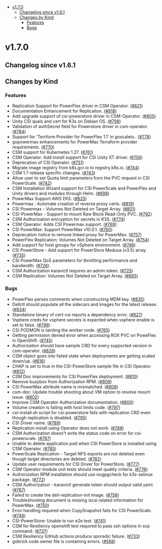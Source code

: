 - [v1.7.0](#v170)
  - [Changelog since v1.6.1](#changelog-since-v161)
  - [Changes by Kind](#changes-by-kind)
    - [Features](#features)
    - [Bugs](#bugs)

# v1.7.0 

## Changelog since v1.6.1 

## Changes by Kind 

### Features 

- Replication Support for PowerFlex driver in CSM Operator. ([#821](https://github.com/dell/csm/issues/821))
- Documentation Enhancement for Replicaiton. ([#818](https://github.com/dell/csm/issues/818))
- Add upgrade support of csi-powerstore driver in CSM-Operator. ([#805](https://github.com/dell/csm/issues/805))
- Unity CSI quals and cert for K3s on Debian OS. ([#798](https://github.com/dell/csm/issues/798))
- Validation of authSecret field for Powerstore driver in csm-operator. ([#784](https://github.com/dell/csm/issues/784))
- Support for 'Terrform Provider for PowerFlex 1.1' in goscaleio.. ([#778](https://github.com/dell/csm/issues/778))
- gopowermax enhancements for PowerMax Terraform provider requirements. ([#770](https://github.com/dell/csm/issues/770))
- CSM support for Kubernetes 1.27. ([#761](https://github.com/dell/csm/issues/761))
- CSM Operator: Add install support for CSI Unity XT driver. ([#756](https://github.com/dell/csm/issues/756))
- Deprecation of CSI Operator. ([#751](https://github.com/dell/csm/issues/751))
- Migrate image registry from k8s.gcr.io to  registry.k8s.io. ([#744](https://github.com/dell/csm/issues/744))
- CSM 1.7 release specific changes. ([#743](https://github.com/dell/csm/issues/743))
- Allow user to set Quota limit parameters from the PVC request in CSI PowerScale. ([#742](https://github.com/dell/csm/issues/742))
- CSM Installation Wizard support for CSI PowerScale and PowerFlex and Unity drivers and modules through Helm. ([#698](https://github.com/dell/csm/issues/698))
- PowerMax Support AWS EKS. ([#825](https://github.com/dell/csm/issues/825))
- Powermax : Automate creation of reverse proxy certs. ([#819](https://github.com/dell/csm/issues/819))
- CSI Powermax - Volumes Not Deleted on Target Array. ([#801](https://github.com/dell/csm/issues/801))
- CSI-PowerMax - Support to mount Raw Block Read-Only PVC. ([#792](https://github.com/dell/csm/issues/792))
- CSM Authorization encryption for secrets in K3S. ([#774](https://github.com/dell/csm/issues/774))
- CSM Operator: Adds CSI Powermax support. ([#769](https://github.com/dell/csm/issues/769))
- CSI PowerMax: Support PowerMax v10.0.1. ([#760](https://github.com/dell/csm/issues/760))
- Deprecation notice to remove linked proxy for PowerMax. ([#757](https://github.com/dell/csm/issues/757))
- PowerFlex Replication: Volumes Not Deleted on Target Array. ([#754](https://github.com/dell/csm/issues/754))
- Add support for host groups for vSphere environment. ([#746](https://github.com/dell/csm/issues/746))
- CSI PowerStore - Add support for PowerStore Medusa (v3.5) array. ([#735](https://github.com/dell/csm/issues/735))
- CSI PowerMax QoS parameters for throttling performance and bandwidth. ([#726](https://github.com/dell/csm/issues/726))
- CSM Authorization karavictl requires an admin token. ([#725](https://github.com/dell/csm/issues/725))
- CSM Replication: Volumes Not Deleted on Target Array. ([#665](https://github.com/dell/csm/issues/665))

### Bugs 

- PowerFlex parses comments when constructing MDM key. ([#835](https://github.com/dell/csm/issues/835))
- Dellctl should populate all the sidecars and images for the latest release. ([#834](https://github.com/dell/csm/issues/834))
- Standalone binary of cert-csi reports a dependency error. ([#827](https://github.com/dell/csm/issues/827))
- Vsphere creds for vsphere secrets is expected when vsphere enable is set to false. ([#799](https://github.com/dell/csm/issues/799))
- CSI PODMON is tainting the worker node. ([#765](https://github.com/dell/csm/issues/765))
- Getting permission denied error when accessing ROX PVC on PoweFlex in OpenShift. ([#745](https://github.com/dell/csm/issues/745))
- Authorization should have sample CRD for every supported version in csm-operator. ([#826](https://github.com/dell/csm/issues/826))
- CSM object goes into failed state when deployments are getting scaled down/up. ([#816](https://github.com/dell/csm/issues/816))
- CHAP is set to true in the CSI-PowerStore sample file in CSI Operator. ([#812](https://github.com/dell/csm/issues/812))
- CSM Doc improvements for CSI PowerFlex deployment. ([#810](https://github.com/dell/csm/issues/810))
- Remove busybox from Authorization RPM. ([#809](https://github.com/dell/csm/issues/809))
- CSI PowerMax attribute name is mismatched. ([#808](https://github.com/dell/csm/issues/808))
- csm-doc: Update trouble shooting about VM option to resolve mount issue. ([#802](https://github.com/dell/csm/issues/802))
- Improve CSM Operator Authorization documentation. ([#800](https://github.com/dell/csm/issues/800))
- Volume creation is failing with host limits code. ([#797](https://github.com/dell/csm/issues/797))
- csi-install.sh script for csi-powerstore fails with replication CRD even though replication is disabled. ([#795](https://github.com/dell/csm/issues/795))
- CSI Driver name. ([#789](https://github.com/dell/csm/issues/789))
- Replication install using Operator does not work. ([#788](https://github.com/dell/csm/issues/788))
- CSM Authorization doesn't write the status code on error for csi-powerscale. ([#787](https://github.com/dell/csm/issues/787))
- Unable to delete application pod when CSI PowerStore is installed using CSM Operator. ([#785](https://github.com/dell/csm/issues/785))
- PowerScale Replication - Target NFS exports are not deleted even though target directories are deleted. ([#782](https://github.com/dell/csm/issues/782))
- Update user requirements for CSI Driver for PowerStore. ([#777](https://github.com/dell/csm/issues/777))
- CSM Operator module unit tests should meet quality criteria. ([#776](https://github.com/dell/csm/issues/776))
- Authorization RPM installation should use nogpgcheck for k3s-selinux package. ([#772](https://github.com/dell/csm/issues/772))
- CSM Authorization - karavictl generate token should output valid yaml. ([#767](https://github.com/dell/csm/issues/767))
- Failed to create the dell-replication-init  image. ([#758](https://github.com/dell/csm/issues/758))
- Troubleshooting document is missing iscsi related information for PowerMax. ([#750](https://github.com/dell/csm/issues/750))
- Error handling required when CopySnapshot fails for CSI PowerScale. ([#749](https://github.com/dell/csm/issues/749))
- CSI-PowerStore: Unable to run e2e test. ([#741](https://github.com/dell/csm/issues/741))
- CSM for Resiliency openshift test required to pass ssh options in scp command. ([#737](https://github.com/dell/csm/issues/737))
- CSM Resiliency GitHub actions produce sporadic failure. ([#733](https://github.com/dell/csm/issues/733))
- gobrick code owner file is containing errors. ([#568](https://github.com/dell/csm/issues/568))
